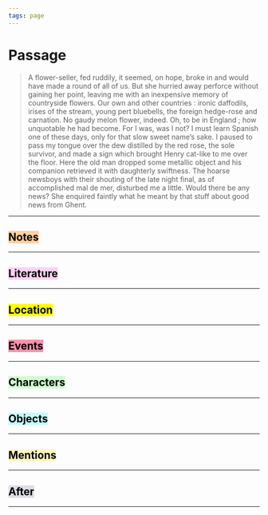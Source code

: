 ```yaml
---
tags: page
---
```


# Passage
> A flower-seller, fed ruddily, it seemed, on hope, broke in and would have made a round of all of us. But she hurried away perforce without gaining her point, leaving me with an inexpensive memory of countryside flowers. Our own and other countries : ironic daffodils, irises of the stream, young pert bluebells, the foreign hedge-rose and carnation. No gaudy melon flower, indeed. Oh, to be in England ; how unquotable he had become. For I was, was I not? I must learn Spanish one of these days, only for that slow sweet name’s sake. I paused to pass my tongue over the dew distilled by the red rose, the sole survivor, and made a sign which brought Henry cat-like to me over the floor. Here the old man dropped some metallic object and his companion retrieved it with daughterly swiftness. The hoarse newsboys with their shouting of the late night final, as of accomplished mal de mer, disturbed me a little. Would there be any news? She enquired faintly what he meant by that stuff about good news from Ghent.
---
## <mark style="background: #FFB86CA6;">Notes</mark>
---


## <mark style="background: #FFB8EBA6;">Literature</mark>
---

## <mark class="hltr-purple">Location</mark>
---

## <mark style="background: #FF5582A6;">Events</mark>
---

## <mark style="background: #BBFABBA6;">Characters</mark>
---

## <mark style="background: #ABF7F7A6;">Objects</mark>
---

## <mark style="background: #FFF3A3A6;">Mentions</mark>
---

## <mark style="background: #CACFD9A6;">After</mark>
---